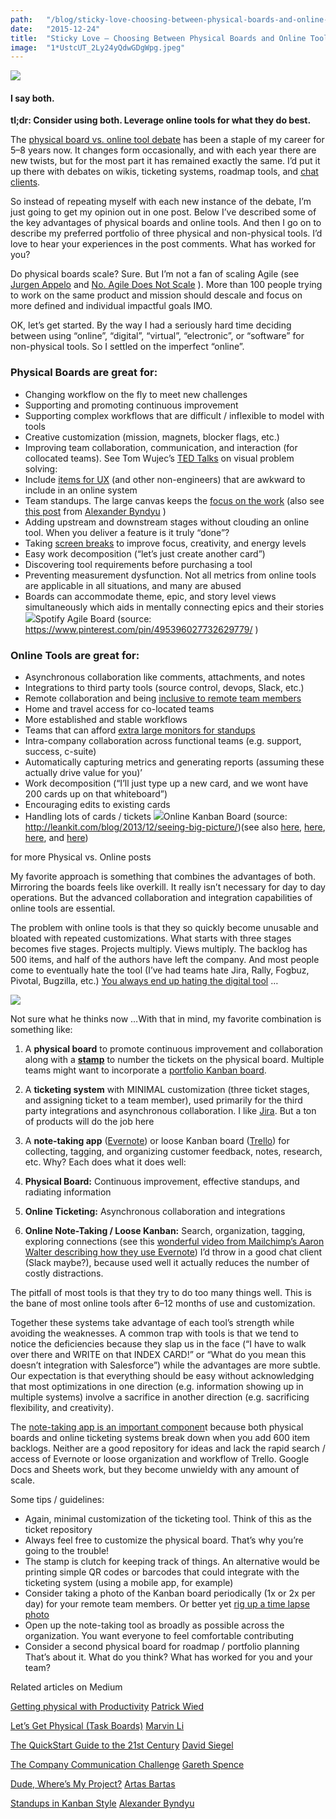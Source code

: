```yaml
---
path:	"/blog/sticky-love-choosing-between-physical-boards-and-online-tools"
date:	"2015-12-24"
title:	"Sticky Love — Choosing Between Physical Boards and Online Tools"
image:	"1*UstcUT_2Ly24yQdwGDgWpg.jpeg"
---
```


![](/images/1*UstcUT_2Ly24yQdwGDgWpg.jpeg)

#### I say both.

**tl;dr: Consider using both. Leverage online tools for what they do best.**

The [physical board vs. online tool debate](http://pm.stackexchange.com/questions/8711/what-is-better-a-physical-scrum-board-or-an-online-board) has been a staple of my career for 5–8 years now. It changes form occasionally, and with each year there are new twists, but for the most part it has remained exactly the same. I’d put it up there with debates on wikis, ticketing systems, roadmap tools, and [chat clients](http://bunnyinc.com/blog/communication-tools-bunny-inc-hipchat-sqwiggle-google-sites-lost-us-slack-yammer-confluence).

So instead of repeating myself with each new instance of the debate, I’m just going to get my opinion out in one post. Below I’ve described some of the key advantages of physical boards and online tools. And then I go on to describe my preferred portfolio of three physical and non-physical tools. I’d love to hear your experiences in the post comments. What has worked for you?

Do physical boards scale? Sure. But I’m not a fan of scaling Agile (see [Jurgen Appelo](https://medium.com/u/79df0d151f0e) and [No. Agile Does Not Scale](https://medium.com/@jurgenappelo/no-agile-does-not-scale-98df99da3ff3#.mv642sbw5) ). More than 100 people trying to work on the same product and mission should descale and focus on more defined and individual impactful goals IMO.

OK, let’s get started. By the way I had a seriously hard time deciding between using “online”, “digital”, “virtual”, “electronic”, or “software” for non-physical tools. So I settled on the imperfect “online”.

### Physical Boards are great for:

* Changing workflow on the fly to meet new challenges
* Supporting and promoting continuous improvement
* Supporting complex workflows that are difficult / inflexible to model with tools
* Creative customization (mission, magnets, blocker flags, etc.)
* Improving team collaboration, communication, and interaction (for collocated teams). See Tom Wujec’s [TED Talks](https://medium.com/u/628458d920a9) on visual problem solving:
* Include [items for UX](http://ux.stackexchange.com/questions/80914/where-do-you-put-your-ux-and-ui-stories-in-your-agile-framework) (and other non-engineers) that are awkward to include in an online system
* Team standups. The large canvas keeps the [focus on the work](http://brodzinski.com/2011/12/effective-standups.html) (also see [this post](https://medium.com/@alexander.byndyu/standups-in-kanban-style-b80b54dc1c33#.y0phv5ul5) from [Alexander Byndyu](https://medium.com/u/3e72dfc4914d) )
* Adding upstream and downstream stages without clouding an online tool. When you deliver a feature is it truly “done”?
* Taking [screen breaks](http://www.inc.com/neil-patel/when-how-and-how-often-to-take-a-break.html) to improve focus, creativity, and energy levels
* Easy work decomposition (“let’s just create another card”)
* Discovering tool requirements before purchasing a tool
* Preventing measurement dysfunction. Not all metrics from online tools are applicable in all situations, and many are abused
* Boards can accommodate theme, epic, and story level views simultaneously which aids in mentally connecting epics and their stories
![](/images/1*TUtzVadAlkWo7b6TYEkTCA.png)Spotify Agile Board (source: <https://www.pinterest.com/pin/495396027732629779/> )

### Online Tools are great for:

* Asynchronous collaboration like comments, attachments, and notes
* Integrations to third party tools (source control, devops, Slack, etc.)
* Remote collaboration and being [inclusive to remote team members](http://www.entrepreneur.com/article/243795)
* Home and travel access for co-located teams
* More established and stable workflows
* Teams that can afford [extra large monitors for standups](https://www.youtube.com/watch?v=VH-pczZY8MU&feature=player_embedded)
* Intra-company collaboration across functional teams (e.g. support, success, c-suite)
* Automatically capturing metrics and generating reports (assuming these actually drive value for you)’
* Work decomposition (“I’ll just type up a new card, and we wont have 200 cards up on that whiteboard”)
* Encouraging edits to existing cards
* Handling lots of cards / tickets
![](/images/1*4IeVQY7bNmuy1voTRCohGg.png)Online Kanban Board (source: <http://leankit.com/blog/2013/12/seeing-big-picture/>)(see also [here](http://blog.nwcadence.com/kanban-boards-physical-or-virtual/), [here](http://www.agileweboperations.com/kanban-boards-physical-or-electronic), [here](http://toolsforagile.com/blog/archives/762/5-reasons-why-physical-boards-are-better-than-electronic-boards), and [here](http://jacoporomei.com/news/virtual-physical-the-best-of-two-worlds-for-our-kanban-board/))

 for more Physical vs. Online posts

My favorite approach is something that combines the advantages of both. Mirroring the boards feels like overkill. It really isn’t necessary for day to day operations. But the advanced collaboration and integration capabilities of online tools are essential.

The problem with online tools is that they so quickly become unusable and bloated with repeated customizations. What starts with three stages becomes five stages. Projects multiply. Views multiply. The backlog has 500 items, and half of the authors have left the company. And most people come to eventually hate the tool (I’ve had teams hate Jira, Rally, Fogbuz, Pivotal, Bugzilla, etc.) [You always end up hating the digital tool](https://twitter.com/henrikkniberg/status/256055433045880832) …

![](/images/1*n2M-r4OYkMu8g6lbuiYhmw.png)

Not sure what he thinks now …With that in mind, my favorite combination is something like:

1. A **physical board** to promote continuous improvement and collaboration along with a [**stamp**](http://www.amazon.com/Traditional-Digit-Rubber-Number-RN018/dp/B001A42CME) to number the tickets on the physical board. Multiple teams might want to incorporate a [portfolio Kanban board](http://brodzinski.com/2012/05/project-portfolio-kanban-better-board.html).
2. A **ticketing system** with MINIMAL customization (three ticket stages, and assigning ticket to a team member), used primarily for the third party integrations and asynchronous collaboration. I like [Jira](https://www.atlassian.com/software/jira). But a ton of products will do the job here
3. A **note-taking app** ([Evernote](https://evernote.com/?var=3)) or loose Kanban board ([Trello](https://trello.com/)) for collecting, tagging, and organizing customer feedback, notes, research, etc.
Why? Each does what it does well:

1. **Physical Board:** Continuous improvement, effective standups, and radiating information
2. **Online Ticketing:** Asynchronous collaboration and integrations
3. **Online Note-Taking / Loose Kanban:** Search, organization, tagging, exploring connections (see this [wonderful video from Mailchimp’s Aaron Walter describing how they use Evernote](https://vimeo.com/89520398))
I’d throw in a good chat client (Slack maybe?), because used well it actually reduces the number of costly distractions.

The pitfall of most tools is that they try to do too many things well. This is the bane of most online tools after 6–12 months of use and customization.

Together these systems take advantage of each tool’s strength while avoiding the weaknesses. A common trap with tools is that we tend to notice the deficiencies because they slap us in the face (“I have to walk over there and WRITE on that INDEX CARD!” or “What do you mean this doesn’t integration with Salesforce”) while the advantages are more subtle. Our expectation is that everything should be easy without acknowledging that most optimizations in one direction (e.g. information showing up in multiple systems) involve a sacrifice in another direction (e.g. sacrificing flexibility, and creativity).

The [note-taking app is an important componen](http://alistapart.com/article/connected-ux)t because both physical boards and online ticketing systems break down when you add 600 item backlogs. Neither are a good repository for ideas and lack the rapid search / access of Evernote or loose organization and workflow of Trello. Google Docs and Sheets work, but they become unwieldy with any amount of scale.

Some tips / guidelines:

* Again, minimal customization of the ticketing tool. Think of this as the ticket repository
* Always feel free to customize the physical board. That’s why you’re going to the trouble!
* The stamp is clutch for keeping track of things. An alternative would be printing simple QR codes or barcodes that could integrate with the ticketing system (using a mobile app, for example)
* Consider taking a photo of the Kanban board periodically (1x or 2x per day) for your remote team members. Or better yet [rig up a time lapse photo](http://www.all-things-photography.com/time-lapse-photography/)
* Open up the note-taking tool as broadly as possible across the organization. You want everyone to feel comfortable contributing
* Consider a second physical board for roadmap / portfolio planning
That’s about it. What do you think? What has worked for you and your team?

Related articles on Medium

[Getting physical with Productivity](https://medium.com/@patrickwied/getting-physical-with-productivity-4c235262ffa3#.my40dlly8) [Patrick Wied](https://medium.com/u/acd1969a8020)

[Let’s Get Physical (Task Boards)](https://medium.com/@mli/lets-get-physical-task-boards-f9d08383e667#.xtnm5jj93) [Marvin Li](https://medium.com/u/af2c896eed16)

[The QuickStart Guide to the 21st Century](https://medium.com/@pullnews/the-quick-start-guide-to-the-21st-century-737ee8ed9622#.ipwoozrb2) [David Siegel](https://medium.com/u/f91b9015cb43)

[The Company Communication Challenge](https://medium.com/@garethspence/the-company-communication-challenge-a3c960eef2ed#.2fuz15mx1) [Gareth Spence](https://medium.com/u/db956687654a)

[Dude, Where’s My Project?](https://medium.com/@artas/dude-wheres-my-project-350bdce9469a#.dax19dln1) [Artas Bartas](https://medium.com/u/954d110ba474)

[Standups in Kanban Style](https://medium.com/@alexander.byndyu/standups-in-kanban-style-b80b54dc1c33#.y0phv5ul5) [Alexander Byndyu](https://medium.com/u/3e72dfc4914d)

